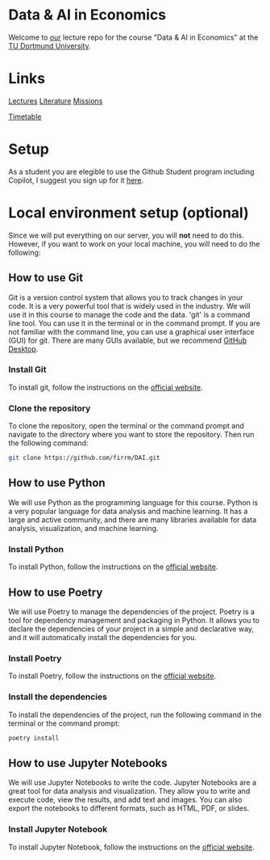 # Data & AI in Economics 

Welcome to [our](https://www.finance.wiwi.tu-dortmund.de) lecture repo for the course "Data & AI in Economics" at the [TU Dortmund University](https://www.tu-dortmund.de). 

# Links
[Lectures](lectures.md)
[Literature](literature.md)
[Missions](missions.md)

[Timetable](https://moodle.tu-dortmund.de)

# Setup
As a student you are elegible to use the Github Student program including Copilot, I suggest you sign up for it [here](https://education.github.com/benefits?type=student).


# Local environment setup (optional)
Since we will put everything on our server, you will **not** need to do this. However, if you want to work on your local machine, you will need to do the following:

## How to use Git
Git is a version control system that allows you to track changes in your code. It is a very powerful tool that is widely used in the industry. We will use it in this course to manage the code and the data.
'git' is a command line tool. You can use it in the terminal or in the command prompt. If you are not familiar with the command line, you can use a graphical user interface (GUI) for git. There are many GUIs available, but we recommend [GitHub Desktop](https://desktop.github.com/).

### Install Git
To install git, follow the instructions on the [official website](https://git-scm.com/).

### Clone the repository
To clone the repository, open the terminal or the command prompt and navigate to the directory where you want to store the repository. Then run the following command:

```bash
git clone https://github.com/firrm/DAI.git
```

## How to use Python 
We will use Python as the programming language for this course. Python is a very popular language for data analysis and machine learning. It has a large and active community, and there are many libraries available for data analysis, visualization, and machine learning.

### Install Python
To install Python, follow the instructions on the [official website](https://www.python.org/).

## How to use Poetry
We will use Poetry to manage the dependencies of the project. Poetry is a tool for dependency management and packaging in Python. It allows you to declare the dependencies of your project in a simple and declarative way, and it will automatically install the dependencies for you.

### Install Poetry
To install Poetry, follow the instructions on the [official website](https://python-poetry.org/).

### Install the dependencies
To install the dependencies of the project, run the following command in the terminal or the command prompt:

```bash
poetry install
```


## How to use Jupyter Notebooks
We will use Jupyter Notebooks to write the code. Jupyter Notebooks are a great tool for data analysis and visualization. They allow you to write and execute code, view the results, and add text and images. You can also export the notebooks to different formats, such as HTML, PDF, or slides.

### Install Jupyter Notebook
To install Jupyter Notebook, follow the instructions on the [official website](https://jupyter.org/).
